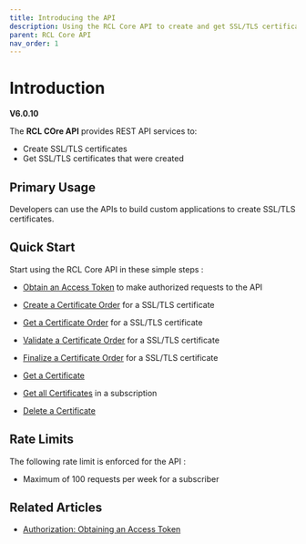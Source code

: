 ```yaml
---
title: Introducing the API
description: Using the RCL Core API to create and get SSL/TLS certificates
parent: RCL Core API
nav_order: 1
---
```


# Introduction
**V6.0.10**

The **RCL COre API** provides REST API services to:

- Create SSL/TLS certificates
- Get SSL/TLS certificates that were created 

## Primary Usage

Developers can use the APIs to build custom applications to create SSL/TLS certificates.

## Quick Start

Start using the RCL Core API in these simple steps :

- [Obtain an Access Token](./authorization.md) to make authorized requests to the API

- [Create a Certificate Order](./order-create.md) for a SSL/TLS certificate

- [Get a Certificate Order](./order-get.md) for a SSL/TLS certificate

- [Validate a Certificate Order](./order-validate.md) for a SSL/TLS certificate

- [Finalize a Certificate Order](./order-finalize.md) for a SSL/TLS certificate

- [Get a Certificate](./certificate-get.md)

- [Get all Certificates](./certificate-get-all.md) in a subscription

- [Delete a Certificate](./certificcate-delete.md)

## Rate Limits

The following rate limit is enforced for the API :

- Maximum of 100 requests per week for a subscriber

## Related Articles

- [Authorization: Obtaining an Access Token](./authorization.md)
